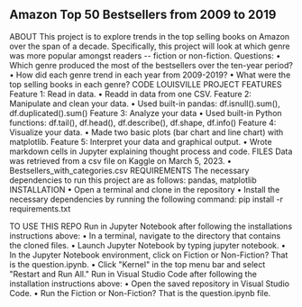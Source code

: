 ## Amazon Top 50 Bestsellers from 2009 to 2019

ABOUT
This project is to explore trends in the top selling books on Amazon over the span of a decade. Specifically, this project will look at which genre was more popular amongst readers -- fiction or non-fiction. 
Questions: 
•	Which genre produced the most of the bestsellers over the ten-year period?
•	How did each genre trend in each year from 2009-2019?
•	What were the top selling books in each genre?
CODE LOUISVILLE PROJECT FEATURES
Feature 1: Read in data.
•	Readd in data from one CSV.
Feature 2: Manipulate and clean your data.
•	Used built-in pandas: df.isnull().sum(), df.duplicated().sum()
Feature 3: Analyze your data
•	Used built-in Python functions: df.tail(), df.head(), df.describe(), df.shape, df.info()
Feature 4: Visualize your data.
•	Made two basic plots (bar chart and line chart) with matplotlib.
Feature 5: Interpret your data and graphical output.
•	Wrote markdown cells in Jupyter explaining thought process and code.
FILES
Data was retrieved from a csv file on Kaggle on March 5, 2023. 
•	Bestsellers_with_categories.csv
REQUIREMENTS
The necessary dependencies to run this project are as follows: pandas, matplotlib
INSTALLATION
•	Open a terminal and clone in the repository
•	Install the necessary dependencies by running the following command: 
pip install -r requirements.txt

TO USE THIS REPO
Run in Jupyter Notebook after following the installations instructions above:
•	In a terminal, navigate to the directory that contains the cloned files.
•	Launch Jupyter Notebook by typing jupyter notebook.
•	In the Jupyter Notebook environment, click on Fiction or Non-Fiction? That is the question.ipynb.
•	Click "Kernel" in the top menu bar and select "Restart and Run All."
Run in Visual Studio Code after following the installation instructions above:
•	Open the saved repository in Visual Studio Code.
•	Run the Fiction or Non-Fiction? That is the question.ipynb file. 


